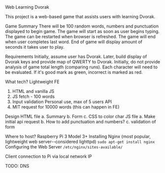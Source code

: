 Web Learning Dvorak

This project is a web-based game that assists users with learning Dvorak.

Game Summary
There will be 100 random words, numbers and punctuation displayed to begin game.
The game will start as soon as user begins typing.
The game can be restarted when browser is refreshed.
The game will end when user completes last word.
End of game will display amount of seconds it takes user to play.

Requirements
Initially, assume user has Dvorak. Later, build display of Dvorak keys and provide map of QWERTY to Dvorak.
Initially, do not provide analysis of game total length (comparing runs).
Each character will need to be evaluated. If it's good mark as green, incorrect is marked as red.

What tech?
Lightweight FE
 1. HTML and vanilla JS
 2. JS fetch - 100 words
 3. Input validation
Personal use, max of 5 users
API
 1. MIT request for 10000 words (this can happen in FE)

Design
HTML file
 a. Summary
 b. Form
 c. CSS to color char
JS file
 a. Make initial api request
 b. How to add punctuation and numbers?
 c. validation of form

Where to host?
Raspberry Pi 3 Model 3+
Installing Nginx (most popular, lightweight web server--considered lighttpd)
`sudo apt-get install nginx`
Configuring the Web Server
`/etc/nginx/sites-available/`

Client connection to Pi via local network IP

TODO: DNS




